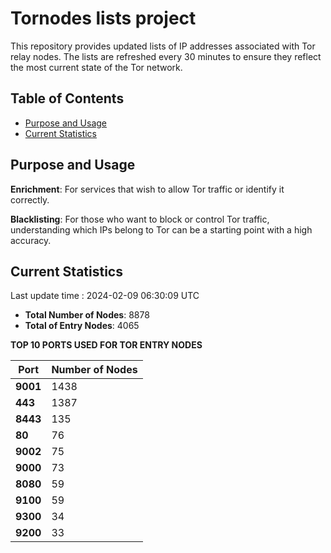 # Tornodes lists project

This repository provides updated lists of IP addresses associated with Tor relay nodes. The lists are refreshed every 30 minutes to ensure they reflect the most current state of the Tor network.

## Table of Contents

- [Purpose and Usage](#purpose-and-usage)
- [Current Statistics](#current-statistics)


## Purpose and Usage

**Enrichment**: For services that wish to allow Tor traffic or identify it correctly.

**Blacklisting**: For those who want to block or control Tor traffic, understanding which IPs belong to Tor can be a starting point with a high accuracy.

## Current Statistics

Last update time : 2024-02-09 06:30:09 UTC

- **Total Number of Nodes**: 8878
- **Total of Entry Nodes**: 4065

**TOP 10 PORTS USED FOR TOR ENTRY NODES**

| **Port** | **Number of Nodes** |
|------|-----------------|
| **9001**   | 1438  |
| **443**   | 1387  |
| **8443**   | 135  |
| **80**   | 76  |
| **9002**   | 75  |
| **9000**   | 73  |
| **8080**   | 59  |
| **9100**   | 59  |
| **9300**   | 34  |
| **9200**   | 33  |

